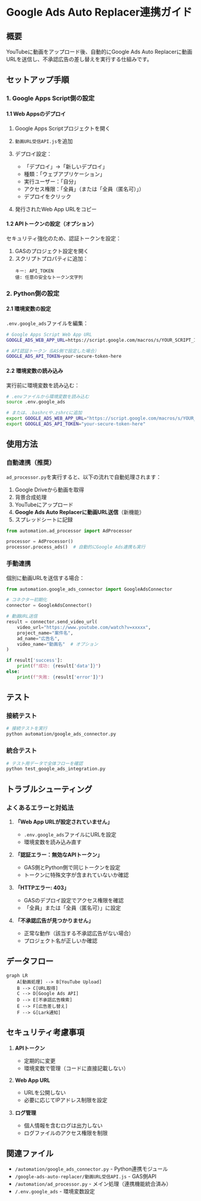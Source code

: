 # Google Ads Auto Replacer連携ガイド

## 概要
YouTubeに動画をアップロード後、自動的にGoogle Ads Auto Replacerに動画URLを送信し、不承認広告の差し替えを実行する仕組みです。

## セットアップ手順

### 1. Google Apps Script側の設定

#### 1.1 Web Appsのデプロイ

1. Google Apps Scriptプロジェクトを開く
2. `動画URL受信API.js`を追加
3. デプロイ設定：
   - 「デプロイ」→「新しいデプロイ」
   - 種類：「ウェブアプリケーション」
   - 実行ユーザー：「自分」
   - アクセス権限：「全員」（または「全員（匿名可）」）
   - デプロイをクリック

4. 発行されたWeb App URLをコピー

#### 1.2 APIトークンの設定（オプション）

セキュリティ強化のため、認証トークンを設定：

1. GASのプロジェクト設定を開く
2. スクリプトプロパティに追加：
   ```
   キー: API_TOKEN
   値: 任意の安全なトークン文字列
   ```

### 2. Python側の設定

#### 2.1 環境変数の設定

`.env.google_ads`ファイルを編集：

```bash
# Google Apps Script Web App URL
GOOGLE_ADS_WEB_APP_URL=https://script.google.com/macros/s/YOUR_SCRIPT_ID/exec

# API認証トークン（GAS側で設定した場合）
GOOGLE_ADS_API_TOKEN=your-secure-token-here
```

#### 2.2 環境変数の読み込み

実行前に環境変数を読み込む：

```bash
# .envファイルから環境変数を読み込む
source .env.google_ads

# または、.bashrcや.zshrcに追加
export GOOGLE_ADS_WEB_APP_URL="https://script.google.com/macros/s/YOUR_SCRIPT_ID/exec"
export GOOGLE_ADS_API_TOKEN="your-secure-token-here"
```

## 使用方法

### 自動連携（推奨）

`ad_processor.py`を実行すると、以下の流れで自動処理されます：

1. Google Driveから動画を取得
2. 背景合成処理
3. YouTubeにアップロード
4. **Google Ads Auto Replacerに動画URL送信**（新機能）
5. スプレッドシートに記録

```python
from automation.ad_processor import AdProcessor

processor = AdProcessor()
processor.process_ads()  # 自動的にGoogle Ads連携も実行
```

### 手動連携

個別に動画URLを送信する場合：

```python
from automation.google_ads_connector import GoogleAdsConnector

# コネクター初期化
connector = GoogleAdsConnector()

# 動画URL送信
result = connector.send_video_url(
    video_url="https://www.youtube.com/watch?v=xxxxx",
    project_name="案件名",
    ad_name="広告名",
    video_name="動画名"  # オプション
)

if result['success']:
    print(f"成功: {result['data']}")
else:
    print(f"失敗: {result['error']}")
```

## テスト

### 接続テスト

```bash
# 接続テストを実行
python automation/google_ads_connector.py
```

### 統合テスト

```bash
# テスト用データで全体フローを確認
python test_google_ads_integration.py
```

## トラブルシューティング

### よくあるエラーと対処法

1. **「Web App URLが設定されていません」**
   - `.env.google_ads`ファイルにURLを設定
   - 環境変数を読み込み直す

2. **「認証エラー：無効なAPIトークン」**
   - GAS側とPython側で同じトークンを設定
   - トークンに特殊文字が含まれていないか確認

3. **「HTTPエラー: 403」**
   - GASのデプロイ設定でアクセス権限を確認
   - 「全員」または「全員（匿名可）」に設定

4. **「不承認広告が見つかりません」**
   - 正常な動作（該当する不承認広告がない場合）
   - プロジェクト名が正しいか確認

## データフロー

```mermaid
graph LR
    A[動画処理] --> B[YouTube Upload]
    B --> C[URL取得]
    C --> D[Google Ads API]
    D --> E[不承認広告検索]
    E --> F[広告差し替え]
    F --> G[Lark通知]
```

## セキュリティ考慮事項

1. **APIトークン**
   - 定期的に変更
   - 環境変数で管理（コードに直接記載しない）

2. **Web App URL**
   - URLを公開しない
   - 必要に応じてIPアドレス制限を設定

3. **ログ管理**
   - 個人情報を含むログは出力しない
   - ログファイルのアクセス権限を制限

## 関連ファイル

- `/automation/google_ads_connector.py` - Python連携モジュール
- `/google-ads-auto-replacer/動画URL受信API.js` - GAS側API
- `/automation/ad_processor.py` - メイン処理（連携機能統合済み）
- `/.env.google_ads` - 環境変数設定